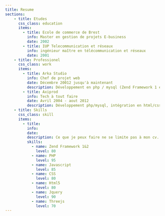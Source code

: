 ```yaml
---
title: Resume
sections:
    - title: Etudes
      css_class: education
      items:
        - title: Ecole de commerce de Brest
          info: Master en gestion de projets E-business
          date: 2002
        - title: IUP Telecommunication et réseaux
          info: ingénieur maître en télécommunication et réseaux
          date: 2001
    - title: Professionel
      css_class: work
      items:
        - title: Arka Studio
          info: Chef de projet web
          date: Décembre 20012 jusqu'à maintenant
          description: Développement en php / mysql (Zend Framework 1 et 2) de divers outils, chef de projet :<br />- pilotage d'une équipe de 3-4 personnes, méthode agile (utilisation de Tuleap).<br />- Immodesk, ERP Immobilier : gestion de stocks des biens, gestion des transactions immobilières, CRM, multidiffusion.<br />- Configurateurs d'appartement : choix de sols et autres options, ticket de caisse avec calcul de prix.<br />- Espace client de la société proposant d'échanger sur les réalisations graphique via des postits numériques, gestion des versions des illustrations.<br />- Travail sur différents outils javascript combinant de la 3d temps réel avec webgl (via ThreeJS) et du précalculé.
        - title: Axiprod
          info: Tech à tout faire
          date: Avril 2004 - aout 2012
          description: Développement php/mysql, intégration en html/css, Javascript.<br />- Conception d'un framework php avec un système de template utilisant le xsl;<br />- outil permettant de monter très vite une administration pour un client à partir de sa base de données;<br />- génération de pdf (factures, bon de commande, étiquettes);<br />- extraction en php d'aperçu de vidéo flv pour les serveurs mutualisés n'ayant pas ffmpeg disponible (support des codecs h263 et screenvideo via les docs techniques);<br />- Enseignement Photoshop et histoire d'internet à l'ESC de Brest, Cours PHP à Initiative Formation (formation de 6 mois).<br />- Création de sites marchants, petites annonces,<br />- Intranets<br />- Logiciel de caisse<br />- Backoffices
    - title: Skills
      css_class: skill
      items:
        - title:
          info:
          date:
          description: Ce que je peux faire ne se limite pas à mon cv. Bien sûr, ayant déjà travaillé avec le framework Zend, Jquery, Bootstrap, Knacss, Threejs, j'ai de l'expérience et peux m'intégrer rapidement dans un projet basé sur ces technologies. Pour autant mes vraies forces sont mes bases techniques qui me permettent maintenant de trouver facilement des solutions à des problématiques variées et d'apprendre rapidement à travailler avec un nouvel environnement.
          skills:
            - name: Zend Framework 1&2
              level: 80
            - name: PHP
              level: 95
            - name: Javascript
              level: 85
            - name: CSS
              level: 80
            - name: Html5
              level: 80
            - name: Jquery
              level: 90
            - name: Threejs
              level: 70
---
```

